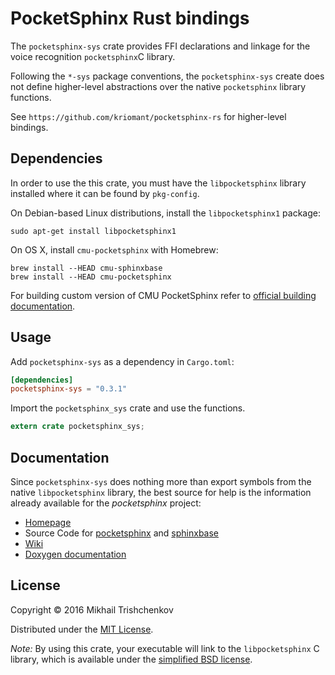 PocketSphinx Rust bindings
==========================

The `pocketsphinx-sys` crate provides FFI declarations and linkage
for the voice recognition `pocketsphinx`C library.

Following the `*-sys` package conventions,
the `pocketsphinx-sys` create does not define higher-level abstractions over
the native `pocketsphinx` library functions.

See `https://github.com/kriomant/pocketsphinx-rs` for higher-level bindings.

Dependencies
------------

In order to use the this crate, you must have the `libpocketsphinx` library
installed where it can be found by `pkg-config`.

On Debian-based Linux distributions, install the `libpocketsphinx1` package:

```
sudo apt-get install libpocketsphinx1
```

On OS X, install `cmu-pocketsphinx` with Homebrew:

```
brew install --HEAD cmu-sphinxbase
brew install --HEAD cmu-pocketsphinx
```

For building custom version of CMU PocketSphinx refer to
[official building documentation][ps-build].

Usage
-----

Add `pocketsphinx-sys` as a dependency in `Cargo.toml`:

```toml
[dependencies]
pocketsphinx-sys = "0.3.1"
```

Import the `pocketsphinx_sys` crate and use the functions.

```rust
extern crate pocketsphinx_sys;
```

Documentation
-------------

Since `pocketsphinx-sys` does nothing more than export symbols from the native `libpocketsphinx` library, the best source for help is the information already available for the *pocketsphinx* project:

* [Homepage](http://cmusphinx.sourceforge.net/)
* Source Code for [pocketsphinx](https://github.com/cmusphinx/pocketsphinx) and [sphinxbase](https://github.com/cmusphinx/sphinxbase)
* [Wiki](http://cmusphinx.sourceforge.net/wiki)
* [Doxygen documentation](http://cmusphinx.sourceforge.net/doc/pocketsphinx)

License
-------

Copyright © 2016 Mikhail Trishchenkov

Distributed under the [MIT License](LICENSE).

*Note:* By using this crate, your executable will link to the `libpocketsphinx` C library, which is available
under the [simplified BSD license](https://github.com/cmusphinx/pocketsphinx/blob/master/LICENSE).

[ps-build]: http://cmusphinx.sourceforge.net/wiki/tutorialpocketsphinx

